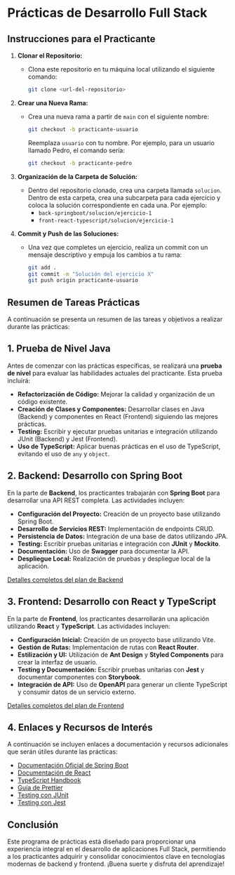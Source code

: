 # Prácticas de Desarrollo Full Stack

## Instrucciones para el Practicante

1. **Clonar el Repositorio:**
   - Clona este repositorio en tu máquina local utilizando el siguiente comando:
     ```bash
     git clone <url-del-repositorio>
     ```

2. **Crear una Nueva Rama:**
   - Crea una nueva rama a partir de `main` con el siguiente nombre:
     ```bash
     git checkout -b practicante-usuario
     ```
     Reemplaza `usuario` con tu nombre. Por ejemplo, para un usuario llamado Pedro, el comando sería:
     ```bash
     git checkout -b practicante-pedro
     ```

3. **Organización de la Carpeta de Solución:**
   - Dentro del repositorio clonado, crea una carpeta llamada `solucion`. Dentro de esta carpeta, crea una subcarpeta para cada ejercicio y coloca la solución correspondiente en cada una. Por ejemplo:
     - `back-springboot/solucion/ejercicio-1`
     - `front-react-typescript/solucion/ejercicio-1`

4. **Commit y Push de las Soluciones:**
   - Una vez que completes un ejercicio, realiza un commit con un mensaje descriptivo y empuja los cambios a tu rama:
     ```bash
     git add .
     git commit -m "Solución del ejercicio X"
     git push origin practicante-usuario
     ```

## Resumen de Tareas Prácticas

A continuación se presenta un resumen de las tareas y objetivos a realizar durante las prácticas:

## 1. Prueba de Nivel Java

Antes de comenzar con las prácticas específicas, se realizará una **prueba de nivel** para evaluar las habilidades actuales del practicante. Esta prueba incluirá:

- **Refactorización de Código:** Mejorar la calidad y organización de un código existente.
- **Creación de Clases y Componentes:** Desarrollar clases en Java (Backend) y componentes en React (Frontend) siguiendo las mejores prácticas.
- **Testing:** Escribir y ejecutar pruebas unitarias e integración utilizando JUnit (Backend) y Jest (Frontend).
- **Uso de TypeScript:** Aplicar buenas prácticas en el uso de TypeScript, evitando el uso de `any` y `object`.

## 2. Backend: Desarrollo con Spring Boot

En la parte de **Backend**, los practicantes trabajarán con **Spring Boot** para desarrollar una API REST completa. Las actividades incluyen:

- **Configuración del Proyecto:** Creación de un proyecto base utilizando Spring Boot.
- **Desarrollo de Servicios REST:** Implementación de endpoints CRUD.
- **Persistencia de Datos:** Integración de una base de datos utilizando JPA.
- **Testing:** Escribir pruebas unitarias e integración con **JUnit** y **Mockito**.
- **Documentación:** Uso de **Swagger** para documentar la API.
- **Despliegue Local:** Realización de pruebas y despliegue local de la aplicación.

[Detalles completos del plan de Backend](./back-springboot/README.md)

## 3. Frontend: Desarrollo con React y TypeScript

En la parte de **Frontend**, los practicantes desarrollarán una aplicación utilizando **React** y **TypeScript**. Las actividades incluyen:

- **Configuración Inicial:** Creación de un proyecto base utilizando Vite.
- **Gestión de Rutas:** Implementación de rutas con **React Router**.
- **Estilización y UI:** Utilización de **Ant Design** y **Styled Components** para crear la interfaz de usuario.
- **Testing y Documentación:** Escribir pruebas unitarias con **Jest** y documentar componentes con **Storybook**.
- **Integración de API:** Uso de **OpenAPI** para generar un cliente TypeScript y consumir datos de un servicio externo.

[Detalles completos del plan de Frontend](./front-react-typescript/README.md)

## 4. Enlaces y Recursos de Interés

A continuación se incluyen enlaces a documentación y recursos adicionales que serán útiles durante las prácticas:

- [Documentación Oficial de Spring Boot](https://spring.io/projects/spring-boot)
- [Documentación de React](https://reactjs.org/docs/getting-started.html)
- [TypeScript Handbook](https://www.typescriptlang.org/docs/handbook/intro.html)
- [Guía de Prettier](https://prettier.io/docs/en/index.html)
- [Testing con JUnit](https://junit.org/junit5/docs/current/user-guide/)
- [Testing con Jest](https://jestjs.io/docs/getting-started)

## Conclusión

Este programa de prácticas está diseñado para proporcionar una experiencia integral en el desarrollo de aplicaciones Full Stack, permitiendo a los practicantes adquirir y consolidar conocimientos clave en tecnologías modernas de backend y frontend. ¡Buena suerte y disfruta del aprendizaje!


